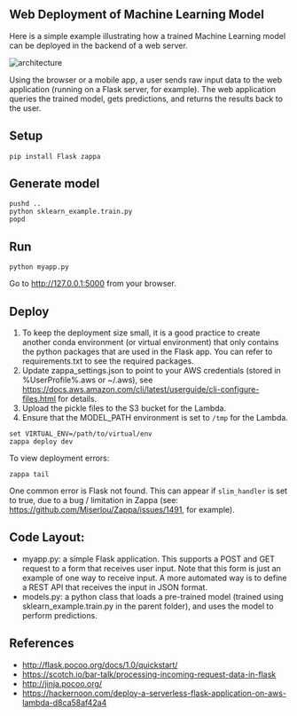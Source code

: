 ## Web Deployment of Machine Learning Model

Here is a simple example illustrating how a trained Machine Learning model can be deployed in the backend of a web server.

![architecture](architecture.png)

Using the browser or a mobile app, a user sends raw input data to the web application (running on a Flask server, for example). The web application queries the trained model, gets predictions, and returns the results back to the user.

## Setup
```
pip install Flask zappa
```

## Generate model
```
pushd ..
python sklearn_example.train.py
popd
```

## Run
```
python myapp.py
```

Go to http://127.0.0.1:5000 from your browser.

## Deploy

1. To keep the deployment size small, it is a good practice to create another conda environment (or virtual environment) that only contains the python packages that are used in the Flask app. You can refer to requirements.txt to see the required packages.
2. Update zappa_settings.json to point to your AWS credentials (stored in %UserProfile%\.aws or ~/.aws), see https://docs.aws.amazon.com/cli/latest/userguide/cli-configure-files.html for details.
3. Upload the pickle files to the S3 bucket for the Lambda.
4. Ensure that the MODEL_PATH environment is set to `/tmp` for the Lambda.

```
set VIRTUAL_ENV=/path/to/virtual/env
zappa deploy dev
```

To view deployment errors:
```
zappa tail
```

One common error is Flask not found. This can appear if `slim_handler` is set to true, due to a bug / limitation in Zappa (see: https://github.com/Miserlou/Zappa/issues/1491, for example).


## Code Layout:
* myapp.py: a simple Flask application. This supports a POST and GET request to a form that receives user input. Note that this form is just an example of one way to receive input. A more automated way is to define a REST API that receives the input in JSON format. 
* models.py: a python class that loads a pre-trained model (trained using sklearn_example.train.py in the parent folder), and uses the model to perform predictions.

## References
- http://flask.pocoo.org/docs/1.0/quickstart/
- https://scotch.io/bar-talk/processing-incoming-request-data-in-flask
- http://jinja.pocoo.org/
- https://hackernoon.com/deploy-a-serverless-flask-application-on-aws-lambda-d8ca58af42a4
